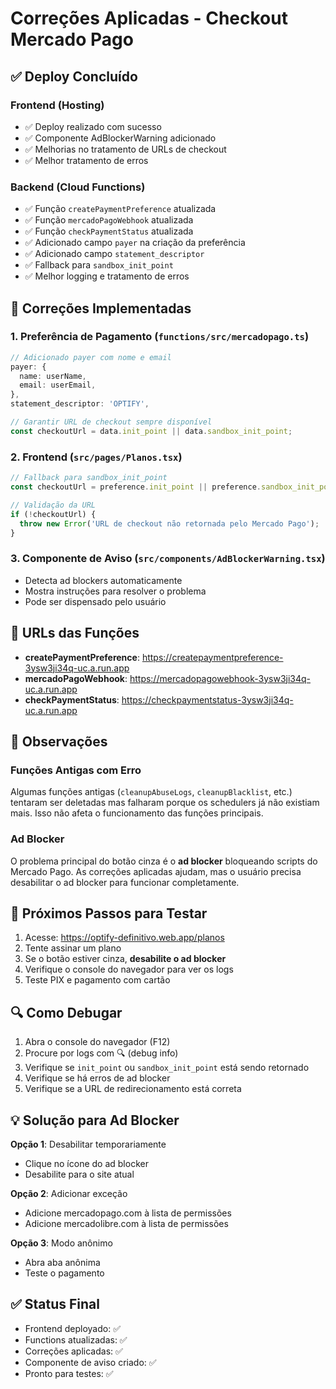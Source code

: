 # Correções Aplicadas - Checkout Mercado Pago

## ✅ Deploy Concluído

### Frontend (Hosting)
- ✅ Deploy realizado com sucesso
- ✅ Componente AdBlockerWarning adicionado
- ✅ Melhorias no tratamento de URLs de checkout
- ✅ Melhor tratamento de erros

### Backend (Cloud Functions)
- ✅ Função `createPaymentPreference` atualizada
- ✅ Função `mercadoPagoWebhook` atualizada
- ✅ Função `checkPaymentStatus` atualizada
- ✅ Adicionado campo `payer` na criação da preferência
- ✅ Adicionado campo `statement_descriptor`
- ✅ Fallback para `sandbox_init_point`
- ✅ Melhor logging e tratamento de erros

## 🔧 Correções Implementadas

### 1. Preferência de Pagamento (`functions/src/mercadopago.ts`)
```typescript
// Adicionado payer com nome e email
payer: {
  name: userName,
  email: userEmail,
},
statement_descriptor: 'OPTIFY',

// Garantir URL de checkout sempre disponível
const checkoutUrl = data.init_point || data.sandbox_init_point;
```

### 2. Frontend (`src/pages/Planos.tsx`)
```typescript
// Fallback para sandbox_init_point
const checkoutUrl = preference.init_point || preference.sandbox_init_point;

// Validação da URL
if (!checkoutUrl) {
  throw new Error('URL de checkout não retornada pelo Mercado Pago');
}
```

### 3. Componente de Aviso (`src/components/AdBlockerWarning.tsx`)
- Detecta ad blockers automaticamente
- Mostra instruções para resolver o problema
- Pode ser dispensado pelo usuário

## 🚀 URLs das Funções

- **createPaymentPreference**: https://createpaymentpreference-3ysw3ji34q-uc.a.run.app
- **mercadoPagoWebhook**: https://mercadopagowebhook-3ysw3ji34q-uc.a.run.app
- **checkPaymentStatus**: https://checkpaymentstatus-3ysw3ji34q-uc.a.run.app

## 📝 Observações

### Funções Antigas com Erro
Algumas funções antigas (`cleanupAbuseLogs`, `cleanupBlacklist`, etc.) tentaram ser deletadas mas falharam porque os schedulers já não existiam mais. Isso não afeta o funcionamento das funções principais.

### Ad Blocker
O problema principal do botão cinza é o **ad blocker** bloqueando scripts do Mercado Pago. As correções aplicadas ajudam, mas o usuário precisa desabilitar o ad blocker para funcionar completamente.

## 🎯 Próximos Passos para Testar

1. Acesse: https://optify-definitivo.web.app/planos
2. Tente assinar um plano
3. Se o botão estiver cinza, **desabilite o ad blocker**
4. Verifique o console do navegador para ver os logs
5. Teste PIX e pagamento com cartão

## 🔍 Como Debugar

1. Abra o console do navegador (F12)
2. Procure por logs com 🔍 (debug info)
3. Verifique se `init_point` ou `sandbox_init_point` está sendo retornado
4. Verifique se há erros de ad blocker
5. Verifique se a URL de redirecionamento está correta

## 💡 Solução para Ad Blocker

**Opção 1**: Desabilitar temporariamente
- Clique no ícone do ad blocker
- Desabilite para o site atual

**Opção 2**: Adicionar exceção
- Adicione mercadopago.com à lista de permissões
- Adicione mercadolibre.com à lista de permissões

**Opção 3**: Modo anônimo
- Abra aba anônima
- Teste o pagamento

## ✅ Status Final

- Frontend deployado: ✅
- Functions atualizadas: ✅
- Correções aplicadas: ✅
- Componente de aviso criado: ✅
- Pronto para testes: ✅



